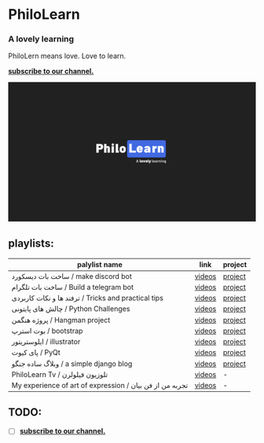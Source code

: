 # PhiloLearn

### A lovely learning

PhiloLern means love. Love to learn.

**[subscribe to our channel.](https://www.youtube.com/philolearn?sub_confirmation=1)**


[![philolearn](https://raw.githubusercontent.com/PhiloLearn/.github/main/profile/cover.jpg)](https://www.youtube.com/philolearn?sub_confirmation=1)

## playlists: 

palylist name | link | project
-------------- | ------- | -----
ساخت بات دیسکورد / make discord bot|[videos](https://www.youtube.com/playlist?list=PLQNHe26WJklCHkbVa7fsFLinFk7nWoiYT) | [project](#)
ساخت بات تلگرام / Build a telegram bot | [videos](https://www.youtube.com/playlist?list=PLQNHe26WJklD32a90YHtLwv5kQ8zbvjYN) | [project](#)
ترفند ها و نکات کاربردی / Tricks and practical tips | [videos](https://www.youtube.com/playlist?list=PLQNHe26WJklC_-gMSyRfoA9yLqUwNGKmo) | [project](#)
چالش های پایتونی / Python Challenges | [videos](https://www.youtube.com/playlist?list=PLQNHe26WJklBug9_B9eoeYl-CKufD6ED_) | [project](#)
پروژه هنگمن / Hangman project | [videos](https://www.youtube.com/playlist?list=PLQNHe26WJklBhxdWU5xIsGw9XzB0KgDOg) | [project](#)
بوت استرپ / bootstrap | [videos](https://www.youtube.com/playlist?list=PLQNHe26WJklC1wG9Ksx8N4DZK_5QyLMnG) | [project](#)
ایلوستریتور / illustrator | [videos](https://www.youtube.com/playlist?list=PLQNHe26WJklDfBjfC3o9JKDTOewcttwwr) | [project](#)
پای کیوت / PyQt | [videos](https://www.youtube.com/playlist?list=PLQNHe26WJklBfN577UZGpHY8HWP5N5Ya3) | [project](#)
وبلاگ ساده جنگو / a simple django blog | [videos](https://www.youtube.com/playlist?list=PLQNHe26WJklBZArCPyYk8KRPIY39zlant) | [project](#)
PhiloLearn Tv / تلوزیون فیلولرن | [videos](https://www.youtube.com/playlist?list=PLQNHe26WJklDyQye13NtvDxFVhjRnrV2b) | -
My experience of art of expression / تجربه من از فن بیان | [videos](https://www.youtube.com/playlist?list=PLQNHe26WJklCVvtCHNdOvk9KoROyb2L3G) | -


## TODO:
- [ ] **[subscribe to our channel.](https://www.youtube.com/philolearn?sub_confirmation=1)**

